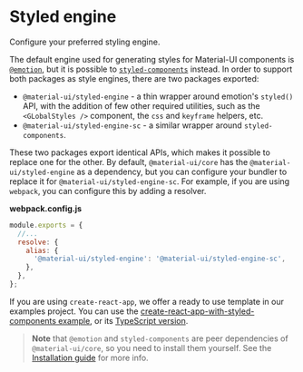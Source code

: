 # Styled engine

<p class="description">Configure your preferred styling engine.</p>

The default engine used for generating styles for Material-UI components is [`@emotion`](https://github.com/emotion-js/emotion),
but it is possible to [`styled-components`](https://github.com/styled-components/styled-components) instead.
In order to support both packages as style engines, there are two packages exported:

- `@material-ui/styled-engine` - a thin wrapper around emotion's `styled()` API, with the addition of few other required utilities, such as the `<GLobalStyles />` component, the `css` and `keyframe` helpers, etc.
- `@material-ui/styled-engine-sc` - a similar wrapper around `styled-components`.

These two packages export identical APIs, which makes it possible to replace one for the other.
By default, `@material-ui/core` has the `@material-ui/styled-engine` as a dependency, but you can configure your bundler to replace it for `@material-ui/styled-engine-sc`.
For example, if you are using `webpack`, you can configure this by adding a resolver.

**webpack.config.js**

```js
module.exports = {
  //...
  resolve: {
    alias: {
      '@material-ui/styled-engine': '@material-ui/styled-engine-sc',
    },
  },
};
```

If you are using `create-react-app`, we offer a ready to use template in our examples project.
You can use the [create-react-app-with-styled-components example](https://github.com/mui-org/material-ui/tree/next/examples/create-react-app-with-styled-components), or its [TypeScript version](https://github.com/mui-org/material-ui/tree/next/examples/create-react-app-with-styled-components-typescript).

> **Note** that `@emotion` and `styled-components` are peer dependencies of `@material-ui/core`, so you need to install them yourself. See the [Installation guide](/getting-started/installation/) for more info.
